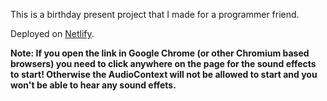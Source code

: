 This is a birthday present project that I made for a programmer friend.

Deployed on [Netlify](https://hb-david.netlify.app/).

**Note: If you open the link in Google Chrome (or other Chromium based browsers) you need to click anywhere on the page for the sound effects to start! Otherwise the AudioContext will not be allowed to start and you won't be able to hear any sound effets.**

